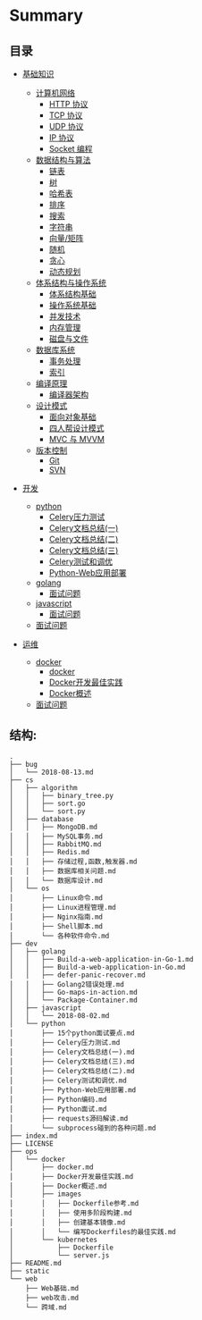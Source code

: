 # Summary

## 目录

* [基础知识](cs/README.md)
    * [计算机网络](cs/network/README.md)
        * [HTTP 协议](cs/network/HTTP.md)
        * [TCP 协议](cs/network/TCP.md)
        * [UDP 协议](cs/network/UDP.md)
        * [IP 协议](cs/network/IP.md)
        * [Socket 编程](cs/network/Socket-Programming-Basic.md)
    * [数据结构与算法](cs/algorithm/README.md)
        * [链表](cs/algorithm/Linked-List.md)
        * [树](cs/algorithm/Tree.md)
        * [哈希表](cs/algorithm/Hash-Table.md)
        * [排序](cs/algorithm/Sorting.md)
        * [搜索]()
        * [字符串]()
        * [向量/矩阵]()
        * [随机](cs/algorithm/Random.md)
        * [贪心](cs/algorithm/Greedy.md)
        * [动态规划](cs/algorithm/DP.md)
    * [体系结构与操作系统](cs/arch/README.md)
        * [体系结构基础](cs/arch/Arch.md)
        * [操作系统基础](cs/arch/OS.md)
        * [并发技术](cs/arch/Concurrency.md)
        * [内存管理](cs/arch/Memory-Management.md)
        * [磁盘与文件](cs/arch/Disk-And-File.md)
    * [数据库系统](cs/database/README.md)
        * [事务处理](cs/database/Transaction.md)
        * [索引](cs/database/DB-Index.md)
    * [编译原理](cs/compiler/README.md)
        * [编译器架构](cs/compiler/Compiler-Arch.md)
    * [设计模式](cs/design/README.md)
        * [面向对象基础](cs/design/OO-Basic.md)
        * [四人帮设计模式](cs/design/GOP.md)
        * [MVC 与 MVVM](cs/design/MVC.md)
    * [版本控制](cs/scm/README.md)
    	* [Git](cs/scm/Git.md)
    	* [SVN](cs/scm/SVN.md)

* [开发](dev/README.md)
    * [python](dev/python/README.md)
        * [Celery压力测试](ops/docker/Celery压力测试.md)
        * [Celery文档总结(一)](ops/docker/Celery文档总结(一).md)
        * [Celery文档总结(二)](ops/docker/Celery文档总结(三).md)
        * [Celery文档总结(三)](ops/docker/Celery文档总结(二).md)
        * [Celery测试和调优](ops/docker/Celery测试和调优.md)
        * [Python-Web应用部署](ops/docker/Python-Web应用部署.md)
    * [golang](dev/golang/README.md)
        * [面试问题](dev/golang/Questions.md)
    * [javascript](dev/javascript/README.md)
        * [面试问题](dev/javascript/Questions.md)
    * [面试问题](dev/Questions.md)

* [运维](ops/README.md)
    * [docker](ops/docker/README.md)
        * [docker](ops/docker/docker.md)
        * [Docker开发最佳实践](ops/docker/Docker开发最佳实践.md)
        * [Docker概述](ops/docker/Docker概述.md)
    * [面试问题](ops/Questions.md)

## 结构:

```
.
├── bug
│   └── 2018-08-13.md
├── cs
│   ├── algorithm
│   │   ├── binary_tree.py
│   │   ├── sort.go
│   │   └── sort.py
│   ├── database
│   │   ├── MongoDB.md
│   │   ├── MySQL事务.md
│   │   ├── RabbitMQ.md
│   │   ├── Redis.md
│   │   ├── 存储过程,函数,触发器.md
│   │   ├── 数据库相关问题.md
│   │   └── 数据库设计.md
│   └── os
│       ├── Linux命令.md
│       ├── Linux进程管理.md
│       ├── Nginx指南.md
│       ├── Shell脚本.md
│       └── 各种软件命令.md
├── dev
│   ├── golang
│   │   ├── Build-a-web-application-in-Go-1.md
│   │   ├── Build-a-web-application-in-Go.md
│   │   ├── defer-panic-recover.md
│   │   ├── Golang2错误处理.md
│   │   ├── Go-maps-in-action.md
│   │   └── Package-Container.md
│   ├── javascript
│   │   └── 2018-08-02.md
│   └── python
│       ├── 15个python面试要点.md
│       ├── Celery压力测试.md
│       ├── Celery文档总结(一).md
│       ├── Celery文档总结(三).md
│       ├── Celery文档总结(二).md
│       ├── Celery测试和调优.md
│       ├── Python-Web应用部署.md
│       ├── Python编码.md
│       ├── Python面试.md
│       ├── requests源码解读.md
│       └── subprocess碰到的各种问题.md
├── index.md
├── LICENSE
├── ops
│   └── docker
│       ├── docker.md
│       ├── Docker开发最佳实践.md
│       ├── Docker概述.md
│       ├── images
│       │   ├── Dockerfile参考.md
│       │   ├── 使用多阶段构建.md
│       │   ├── 创建基本镜像.md
│       │   └── 编写Dockerfiles的最佳实践.md
│       └── kubernetes
│           ├── Dockerfile
│           └── server.js
├── README.md
├── static
└── web
    ├── Web基础.md
    ├── web攻击.md
    └── 跨域.md
```
